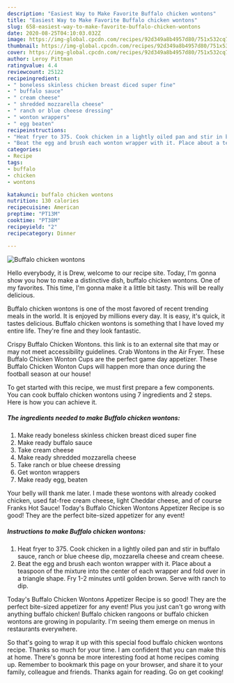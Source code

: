 ```yaml
---
description: "Easiest Way to Make Favorite Buffalo chicken wontons"
title: "Easiest Way to Make Favorite Buffalo chicken wontons"
slug: 658-easiest-way-to-make-favorite-buffalo-chicken-wontons
date: 2020-08-25T04:10:03.032Z
image: https://img-global.cpcdn.com/recipes/92d349a8b4957d80/751x532cq70/buffalo-chicken-wontons-recipe-main-photo.jpg
thumbnail: https://img-global.cpcdn.com/recipes/92d349a8b4957d80/751x532cq70/buffalo-chicken-wontons-recipe-main-photo.jpg
cover: https://img-global.cpcdn.com/recipes/92d349a8b4957d80/751x532cq70/buffalo-chicken-wontons-recipe-main-photo.jpg
author: Leroy Pittman
ratingvalue: 4.4
reviewcount: 25122
recipeingredient:
- " boneless skinless chicken breast diced super fine"
- " buffalo sauce"
- " cream cheese"
- " shredded mozzarella cheese"
- " ranch or blue cheese dressing"
- " wonton wrappers"
- " egg beaten"
recipeinstructions:
- "Heat fryer to 375. Cook chicken in a lightly oiled pan and stir in buffalo sauce, ranch or blue cheese dip, mozzarella cheese and cream cheese."
- "Beat the egg and brush each wonton wrapper with it. Place about a teaspoon of the mixture into the center of each wrapper and fold over in a triangle shape. Fry 1-2 minutes until golden brown. Serve with ranch to dip."
categories:
- Recipe
tags:
- buffalo
- chicken
- wontons

katakunci: buffalo chicken wontons 
nutrition: 130 calories
recipecuisine: American
preptime: "PT13M"
cooktime: "PT38M"
recipeyield: "2"
recipecategory: Dinner

---
```



![Buffalo chicken wontons](https://img-global.cpcdn.com/recipes/92d349a8b4957d80/751x532cq70/buffalo-chicken-wontons-recipe-main-photo.jpg)

Hello everybody, it is Drew, welcome to our recipe site. Today, I'm gonna show you how to make a distinctive dish, buffalo chicken wontons. One of my favorites. This time, I'm gonna make it a little bit tasty. This will be really delicious.

Buffalo chicken wontons is one of the most favored of recent trending meals in the world. It is enjoyed by millions every day. It is easy, it's quick, it tastes delicious. Buffalo chicken wontons is something that I have loved my entire life. They're fine and they look fantastic.

Crispy Buffalo Chicken Wontons. this link is to an external site that may or may not meet accessibility guidelines. Crab Wontons in the Air Fryer. These Buffalo Chicken Wonton Cups are the perfect game day appetizer. These Buffalo Chicken Wonton Cups will happen more than once during the football season at our house!


To get started with this recipe, we must first prepare a few components. You can cook buffalo chicken wontons using 7 ingredients and 2 steps. Here is how you can achieve it.

<!--inarticleads1-->

##### The ingredients needed to make Buffalo chicken wontons:

1. Make ready  boneless skinless chicken breast diced super fine
1. Make ready  buffalo sauce
1. Take  cream cheese
1. Make ready  shredded mozzarella cheese
1. Take  ranch or blue cheese dressing
1. Get  wonton wrappers
1. Make ready  egg, beaten


Your belly will thank me later. I made these wontons with already cooked chicken, used fat-free cream cheese, light Cheddar cheese, and of course Franks Hot Sauce! Today&#39;s Buffalo Chicken Wontons Appetizer Recipe is so good! They are the perfect bite-sized appetizer for any event! 

<!--inarticleads2-->

##### Instructions to make Buffalo chicken wontons:

1. Heat fryer to 375. Cook chicken in a lightly oiled pan and stir in buffalo sauce, ranch or blue cheese dip, mozzarella cheese and cream cheese.
1. Beat the egg and brush each wonton wrapper with it. Place about a teaspoon of the mixture into the center of each wrapper and fold over in a triangle shape. Fry 1-2 minutes until golden brown. Serve with ranch to dip.


Today&#39;s Buffalo Chicken Wontons Appetizer Recipe is so good! They are the perfect bite-sized appetizer for any event! Plus you just can&#39;t go wrong with anything buffalo chicken! Buffalo chicken rangoons or buffalo chicken wontons are growing in popularity. I&#39;m seeing them emerge on menus in restaurants everywhere. 

So that's going to wrap it up with this special food buffalo chicken wontons recipe. Thanks so much for your time. I am confident that you can make this at home. There's gonna be more interesting food at home recipes coming up. Remember to bookmark this page on your browser, and share it to your family, colleague and friends. Thanks again for reading. Go on get cooking!
